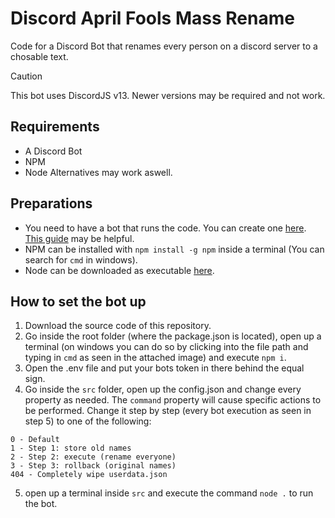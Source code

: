 # Discord April Fools Mass Rename
Code for a Discord Bot that renames every person on a discord server to a chosable text.

> [!CAUTION]
> This bot uses DiscordJS v13. Newer versions may be required and not work.

## Requirements
- A Discord Bot
- NPM
- Node
Alternatives may work aswell.

## Preparations
- You need to have a bot that runs the code. You can create one [here](https://discord.com/developers/applications). [This guide](https://discord.com/developers/docs/quick-start/getting-started) may be helpful.
- NPM can be installed with `npm install -g npm` inside a terminal (You can search for `cmd` in windows).
- Node can be downloaded as executable [here](https://nodejs.org/en/download/).

## How to set the bot up
1. Download the source code of this repository.
2. Go inside the root folder (where the package.json is located), open up a terminal (on windows you can do so by clicking into the file path and typing in `cmd` as seen in the attached image) and execute `npm i`.
3. Open the .env file and put your bots token in there behind the equal sign.
4. Go inside the `src` folder, open up the config.json and change every property as needed. The `command` property will cause specific actions to be performed. Change it step by step (every bot execution as seen in step 5) to one of the following:
```
0 - Default
1 - Step 1: store old names
2 - Step 2: execute (rename everyone)
3 - Step 3: rollback (original names)
404 - Completely wipe userdata.json
```
5. open up a terminal inside `src` and execute the command `node .` to run the bot.